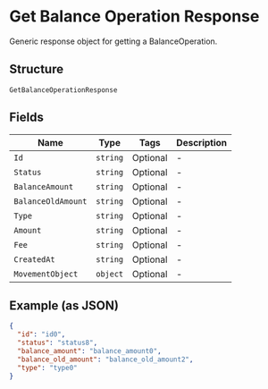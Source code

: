 
# Get Balance Operation Response

Generic response object for getting a BalanceOperation.

## Structure

`GetBalanceOperationResponse`

## Fields

| Name | Type | Tags | Description |
|  --- | --- | --- | --- |
| `Id` | `string` | Optional | - |
| `Status` | `string` | Optional | - |
| `BalanceAmount` | `string` | Optional | - |
| `BalanceOldAmount` | `string` | Optional | - |
| `Type` | `string` | Optional | - |
| `Amount` | `string` | Optional | - |
| `Fee` | `string` | Optional | - |
| `CreatedAt` | `string` | Optional | - |
| `MovementObject` | `object` | Optional | - |

## Example (as JSON)

```json
{
  "id": "id0",
  "status": "status8",
  "balance_amount": "balance_amount0",
  "balance_old_amount": "balance_old_amount2",
  "type": "type0"
}
```

